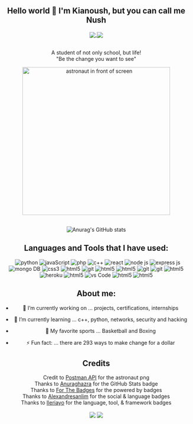 <div align="center">

## Hello world 👋 I'm Kianoush, but you can call me Nush

<a href="https://www.linkedin.com/in/kianranjbar">
  <img align="center" src="https://img.shields.io/badge/LinkedIn-0A66C2?style=for-the-badge&logo=linkedin&logoColor=white" />
</a>
<a href="keyonranjbar@aol.com">
   <img align="center" src="https://img.shields.io/badge/Personal email-D?style=for-the-badge&logo=gmail&logoColor=white" /> 
  </a>


<br>A student of not only school, but life!
<br>"Be the change you want to see"



<img src="https://blog.postman.com/wp-content/uploads/2020/06/schema-postmanautBKG.png" width="400" alt="astronaut in front of screen">

<br>![Anurag's GitHub stats](https://github-readme-stats.vercel.app/api?username=theKianoush&theme=react&show_icons=true&count_private=true&hide=stars)

## Languages and Tools that I have used:
<a>
  <p>&nbsp;
    <img src="https://img.shields.io/badge/Python-FFD43B?style=for-the-badge&logo=python&logoColor=darkgreen" alt="python"/>
    <img src="https://img.shields.io/badge/javascript-%23323330.svg?style=for-the-badge&logo=javascript&logoColor=%23F7DF1E" alt="javaScript"/>
    <img src="https://img.shields.io/badge/PHP-777BB4?style=for-the-badge&logo=php&logoColor=white" alt="php"/>
    <img src="https://img.shields.io/badge/c++-%2300599C.svg?style=for-the-badge&logo=c%2B%2B&logoColor=white" alt="c++"/>
    
<img src="https://img.shields.io/badge/react-%2320232a.svg?style=for-the-badge&logo=react&logoColor=%2361DAFB" alt="react"/>
    <img src="https://img.shields.io/badge/node.js-6DA55F?style=for-the-badge&logo=node.js&logoColor=white" alt="node js"/>
    <img src="https://img.shields.io/badge/express.js-%23404d59.svg?style=for-the-badge&logo=express&logoColor=%2361DAFB" alt="express js"/>  
    <img src="https://img.shields.io/badge/MongoDB-white?style=for-the-badge&logo=mongodb&logoColor=4EA94B" alt="mongo DB"/> 
 <img src="https://img.shields.io/badge/css-%231572B6.svg?style=for-the-badge&logo=css3&logoColor=white" alt="css3"/>
    <img src="https://img.shields.io/badge/html-%23E34F26.svg?style=for-the-badge&logo=html5&logoColor=white" alt="html5"/>
    <img src="https://img.shields.io/badge/git-%23F05033.svg?style=for-the-badge&logo=git&logoColor=white" alt="git"/>
    <img src="https://img.shields.io/badge/Linux-FCC624.svg?style=for-the-badge&logo=Linux&logoColor=white" alt="html5"/>
    <img src="https://img.shields.io/badge/Apache-D22128.svg?style=for-the-badge&logo=Apache&logoColor=white" alt="html5"/>
    <img src="https://img.shields.io/badge/XAMPP-FB7A24.svg?style=for-the-badge&logo=XAMPP&logoColor=white" alt="git"/>
    <img src="https://img.shields.io/badge/mysql-4479A1.svg?style=for-the-badge&logo=MySQL&logoColor=white" alt="git"/>
    <img src="https://img.shields.io/badge/WebStorm-000000.svg?style=for-the-badge&logo=WebStorm&logoColor=white" alt="html5"/>
      <img src="https://img.shields.io/badge/heroku-%23430098.svg?style=for-the-badge&logo=heroku&logoColor=white" alt="heroku"/> 
 <img src="https://img.shields.io/badge/Microsoft%20Excel-217346.svg?style=for-the-badge&logo=Microsoft-Excel&logoColor=white" alt="html5"/>
<img src="https://img.shields.io/badge/Visual%20Studio%20Code-0078d7.svg?style=for-the-badge&logo=visual-studio-code&logoColor=white" alt="vs Code"/>
 <img src="https://img.shields.io/badge/Visual Studio-5C2D91.svg?style=for-the-badge&logo=Visual-Studio&logoColor=white" alt="html5"/>
    <img src="https://img.shields.io/badge/Wireshark-1679A7.svg?style=for-the-badge&logo=Wireshark&logoColor=white" alt="html5"/>

</p>
</a>



## About me:

- 🔭 I’m currently working on ... projects, certifications, internships
- 🌱 I’m currently learning ... c++, python, networks, security and hacking
- 💞️ My favorite sports ... Basketball and Boxing

- ⚡ Fun fact: ... there are 293 ways to make change for a dollar
## Credits
Credit to [Postman API](https://www.postman.com) for the astronaut png
<br>Thanks to [Anuraghazra](https://github.com/anuraghazra/github-readme-stats) for the GitHub Stats badge
<br>Thanks to [For The Badges](https://forthebadge.com) for the powered by badges
<br>Thanks to [Alexandresanlim](https://github.com/alexandresanlim/Badges4-README.md-Profile) for the social & language badges
<br>Thanks to [Ileriayo](https://github.com/Ileriayo/markdown-badges) for the language, tool, & framework badges

<img align="center" src="https://forthebadge.com/images/badges/powered-by-black-magic.svg" />
<img align="center" src="https://forthebadge.com/images/badges/powered-by-coffee.svg" />


